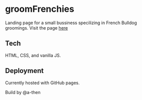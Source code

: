 # groomFrenchies
Landing page for a small bussiness specilizing in French Bulldog groomings. Visit the page [here](https://a-then.github.io/groomFrenchies/)

## Tech
HTML, CSS, and vanilla JS.


## Deployment
Currently hosted with GitHub pages.

Build by @a-then